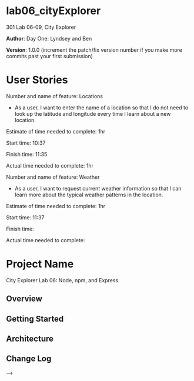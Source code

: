 # lab06_cityExplorer
301 Lab 06-09, City Explorer 

**Author**: 
Day One: Lyndsey and Ben 

**Version**: 1.0.0 (increment the patch/fix version number if you make more commits past your first submission)

# User Stories
Number and name of feature: Locations 
- As a user, I want to enter the name of a location so that I do not need to look up the latitude and longitude every time I learn about a new location.

Estimate of time needed to complete: 1hr

Start time: 10:37

Finish time: 11:35

Actual time needed to complete: 1hr

Number and name of feature: Weather
- As a user, I want to request current weather information so that I can learn more about the typical weather patterns in the location.

Estimate of time needed to complete: 1hr

Start time: 11:37

Finish time: 

Actual time needed to complete: 

# Project Name
City Explorer
Lab 06: Node, npm, and Express


## Overview
<!-- Provide a high level overview of what this application is and why you are building it, beyond the fact that it's an assignment for this class. (i.e. What's your problem domain?) -->

## Getting Started
<!-- What are the steps that a user must take in order to build this app on their own machine and get it running? -->

## Architecture
<!-- Provide a detailed description of the application design. What technologies (languages, libraries, etc) you're using, and any other relevant design information. -->

## Change Log
<!-- Use this area to document the iterative changes made to your application as each feature is successfully implemented. Use time stamps. Here's an examples:

01-01-2001 4:59pm - Application now has a fully-functional express server, with a GET route for the location resource.

## Credits and Collaborations
<!-- Give credit (and a link) to other people or resources that helped you build this application. -->
-->
